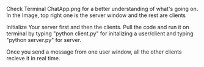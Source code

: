 Check Terminal ChatApp.png for a better understanding of what's going on. In the Image, top right one is the server window and the rest are clients

Initialize Your server first and then the clients.
Pull the code and run it on terminal by typing "python client.py" for initalizing a user/client and typing "python server.py" for server.

Once you send a message from one user window, all the other clients recieve it in real time.
